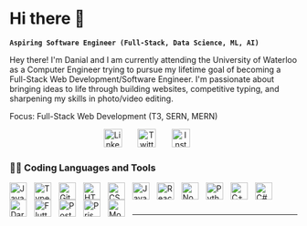# Hi there 👋

**`Aspiring Software Engineer (Full-Stack, Data Science, ML, AI)`**

Hey there! I'm Danial and I am currently attending the University of Waterloo as a Computer Engineer trying to pursue my lifetime goal of becoming a Full-Stack Web Development/Software Engineer. I'm passionate about bringing ideas to life through building websites, competitive typing, and sharpening my skills in photo/video editing.

Focus: Full-Stack Web Development (T3, SERN, MERN)


<p align="center">
  <a href="https://www.linkedin.com/in/danial-suhail/"><img width="32px" alt="LinkedIn" title="LinkedIn" src="https://i.imgur.com/8Y8uOWi.png"/></a>
  &#8287;&#8287;&#8287;&#8287;&#8287;
  <a href="https://x.com/danialsuhail_"><img width="32px" alt="Twitter" title="Twitter" src="https://i.imgur.com/OKWYCiM.png"/></a>
  &#8287;&#8287;&#8287;&#8287;&#8287;
  <a href="https://www.instagram.com/danial_suhail_/"><img width="32px" alt="Instagram" title="Instagram" src="https://i.imgur.com/d0UAiSD.png"></a>
  &#8287;&#8287;&#8287;&#8287;&#8287;
</p>

### 👨‍💻 Coding Languages and Tools

<img align="left" alt="Java" width="30px" style="padding-right:10px;" src="https://cdn.jsdelivr.net/gh/devicons/devicon/icons/java/java-original.svg"/>
<img align="left" alt="TypeScript" width="30px" style="padding-right:10px;" src="https://cdn.jsdelivr.net/gh/devicons/devicon/icons/typescript/typescript-original.svg" />
<img align="left" alt="Git" width="30px" style="padding-right:10px;" src="https://cdn.jsdelivr.net/gh/devicons/devicon/icons/git/git-original.svg" />
<img align="left" alt="HTML" width="30px" style="padding-right:10px;" src="https://cdn.jsdelivr.net/gh/devicons/devicon/icons/html5/html5-original.svg" />
<img align="left" alt="CSS" width="30px" style="padding-right:10px;" src="https://cdn.jsdelivr.net/gh/devicons/devicon/icons/css3/css3-original.svg" />
<img align="left" alt="JavaScript" width="30px" style="padding-right:10px;" src="https://cdn.jsdelivr.net/gh/devicons/devicon/icons/javascript/javascript-original.svg" />
<img align="left" alt="React" width="30px" style="padding-right:10px;" src="https://cdn.jsdelivr.net/gh/devicons/devicon/icons/react/react-original.svg" />
<img align="left" alt="NodeJS" width="30px" style="padding-right:10px;" src="https://cdn.jsdelivr.net/gh/devicons/devicon/icons/nodejs/nodejs-original.svg" />
<img align="left" alt="Python" width="30px" style="padding-right:10px;" src="https://cdn.jsdelivr.net/gh/devicons/devicon/icons/python/python-original.svg" />
<img align="left" alt="C++" width="30px" style="padding-right:10px;" src="https://cdn.jsdelivr.net/gh/devicons/devicon/icons/cplusplus/cplusplus-original.svg" />
<img align="left" alt="C#" width="30px" style="padding-right:10px;" src="https://cdn.jsdelivr.net/gh/devicons/devicon/icons/csharp/csharp-original.svg" />
<img align="left" alt="Dart" width="30px" style="padding-right:10px;" src="https://cdn.jsdelivr.net/gh/devicons/devicon/icons/dart/dart-original.svg" />
<img align="left" alt="Flutter" width="30px" style="padding-right:10px;" src="https://cdn.jsdelivr.net/gh/devicons/devicon/icons/flutter/flutter-original.svg" />
<img align="left" alt="Postgresql" width="30px" style="padding-right:10px;" src="https://cdn.jsdelivr.net/gh/devicons/devicon/icons/postgresql/postgresql-original.svg" />
<img align="left" alt="Prisma" width="30px" style="padding-right:10px;" src="https://cdn.jsdelivr.net/gh/devicons/devicon/icons/prisma/prisma-original.svg" />
<img align="left" alt="Mongodb" width="30px" style="padding-right:10px;" src="https://cdn.jsdelivr.net/gh/devicons/devicon/icons/mongodb/mongodb-original.svg" />
<br />

#

---

<!--
**Danial-Suhail/Danial-Suhail** is a ✨ _special_ ✨ repository because its `README.md` (this file) appears on your GitHub profile.

Here are some ideas to get you started:

- 🔭 I’m currently working on ...
- 🌱 I’m currently learning ...
- 👯 I’m looking to collaborate on ...
- 🤔 I’m looking for help with ...
- 💬 Ask me about ...
- 📫 How to reach me: ...
- 😄 Pronouns: ...
- ⚡ Fun fact: ...
-->
